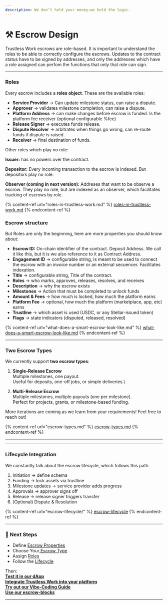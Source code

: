 ```yaml
---
description: We don’t hold your money—we hold the logic.
---
```


# ⚒️ Escrow Design

Trustless Work escrows are role-based. It is important to understand the roles to be able to correctly configure the escrows. Updates to the contract status have to be signed by addresses, and only the addresses which have a role assigned can perfom the functions that only that role can sign.&#x20;

***

### Roles&#x20;

Every escrow includes a **roles object**. These are the available roles:

* **Service Provider** → Can update milestone status, can raise a dispute.
* **Approver** → validates milestone completion, can raise a dispute.
* **Platform Address** → can make changes before escrow is funded. Is the platform fee receiver (optional configurable %fee)&#x20;
* **Release Signer** → executes funds release.
* **Dispute Resolver** → arbitrates when things go wrong, can re-route funds if dispute is raised.
* **Receiver** → final destination of funds.&#x20;

Other roles which play no role:&#x20;

**Issuer:** has no powers over the contract.&#x20;

**Depositor:** Every incoming transaction to the escrow is indexed. But depositors play no role.

**Observer (coming in next version):** Addreses that want to be observe a escrow. They play no role, but are indexed as an observer, which facilitates tracking of escrows by role.&#x20;

{% content-ref url="roles-in-trustless-work.md" %}
[roles-in-trustless-work.md](roles-in-trustless-work.md)
{% endcontent-ref %}

### Escrow structure

But Roles are only the beginning, here are more properties you should know about:

* **Escrow ID:** On-chain identifier of the contract. Deposit Address. We call it like this, but it is we also reference to it as Contract Address.&#x20;
* **Engagement ID** → configurable string, Is meant to be used to connect the escrow with an invoice number or an external secuencer. Facilitates indexation.&#x20;
* **Title** → configurable string, Title of the contract.&#x20;
* **Roles** → who marks, approves, releases, resolves, and receives
* **Description** → why the escrow exists
* **Milestones** → Action that must be completed to unlock funds
* **Amount & Fees** → how much is locked, how much the platform earns
* **Platform Fee** → optional,  how much the platform (marketplace, app, etc) earns
* **Trustline** → which asset is used (USDC, or any Stellar-issued token)
* **Flags** → state indicators (disputed, released, resolved)

{% content-ref url="what-does-a-smart-escrow-look-like.md" %}
[what-does-a-smart-escrow-look-like.md](what-does-a-smart-escrow-look-like.md)
{% endcontent-ref %}

***

### Two Escrow Types

We currently support **two escrow types**:

1. **Single-Release Escrow**\
   Multiple milestones, one payout.\
   Useful for deposits, one-off jobs, or simple deliveries.\

2. **Multi-Release Escrow**\
   Multiple milestones, multiple payouts (one per milestone).\
   Perfect for projects, grants, or milestone-based funding.

More iterations are coming as we learn from your requirements! Feel free to reach out!

{% content-ref url="escrow-types.md" %}
[escrow-types.md](escrow-types.md)
{% endcontent-ref %}

***

***

### Lifecycle Integration

We constantly talk about the escrow lifecycle, which follows this path.&#x20;

1. Initiation → define schema
2. Funding → lock assets via trustline
3. Milestone updates → service provider adds progress
4. Approvals → approver signs off
5. Release → release signer triggers transfer
6. (Optional) Dispute & Resolution

{% content-ref url="escrow-lifecycle/" %}
[escrow-lifecycle](escrow-lifecycle/)
{% endcontent-ref %}

***

### 🚀 Next Steps

* Define [Escrow Properties](what-does-a-smart-escrow-look-like.md)
* Choose Your[ Escrow Type](escrow-types.md)
* Assign [Roles](roles-in-trustless-work.md)
* Follow the [Lifecycle](escrow-lifecycle/)

Then:\
[ **Test it in our dApp** ](https://dapp.trustlesswork.com)\
&#x20;[**Integrate Trustless Work into your platform** ](../developer-resources/getting-started.md)\
[**Try out our Vibe-Coding Guide**](../vibe-coding.md)\
[**Use our escrow-blocks**](../escrow-blocks/)



***
